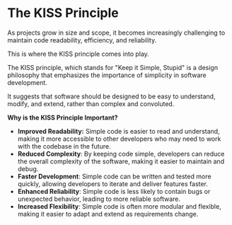 # The KISS Principle

As projects grow in size and scope, it becomes increasingly challenging to maintain code readability, efficiency, and reliability.

This is where the KISS principle comes into play.

The KISS principle, which stands for "Keep it Simple, Stupid" is a design philosophy that emphasizes the importance of simplicity in software development.

It suggests that software should be designed to be easy to understand, modify, and extend, rather than complex and convoluted.

**Why is the KISS Principle Important?**
- **Improved Readability:** Simple code is easier to read and understand, making it more accessible to other developers who may need to work with the codebase in the future.
- **Reduced Complexity**: By keeping code simple, developers can reduce the overall complexity of the software, making it easier to maintain and debug.
- **Faster Development**: Simple code can be written and tested more quickly, allowing developers to iterate and deliver features faster.
- **Enhanced Reliability**: Simple code is less likely to contain bugs or unexpected behavior, leading to more reliable software.
- **Increased Flexibility**: Simple code is often more modular and flexible, making it easier to adapt and extend as requirements change.
